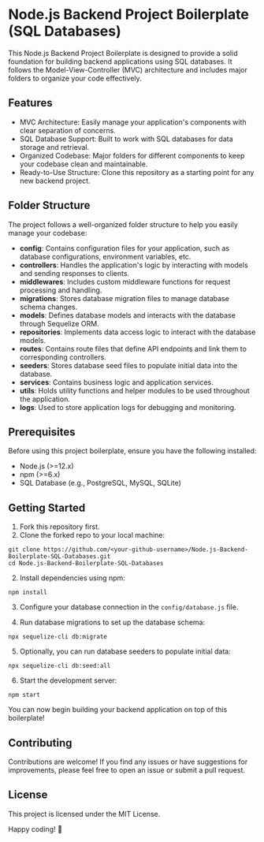 # Node.js Backend Project Boilerplate (SQL Databases)

This Node.js Backend Project Boilerplate is designed to provide a solid foundation for building backend applications using SQL databases. It follows the Model-View-Controller (MVC) architecture and includes major folders to organize your code effectively.

## Features

- MVC Architecture: Easily manage your application's components with clear separation of concerns.
- SQL Database Support: Built to work with SQL databases for data storage and retrieval.
- Organized Codebase: Major folders for different components to keep your codebase clean and maintainable.
- Ready-to-Use Structure: Clone this repository as a starting point for any new backend project.

## Folder Structure

The project follows a well-organized folder structure to help you easily manage your codebase:

- **config**: Contains configuration files for your application, such as database configurations, environment variables, etc.
- **controllers**: Handles the application's logic by interacting with models and sending responses to clients.
- **middlewares**: Includes custom middleware functions for request processing and handling.
- **migrations**: Stores database migration files to manage database schema changes.
- **models**: Defines database models and interacts with the database through Sequelize ORM.
- **repositories**: Implements data access logic to interact with the database models.
- **routes**: Contains route files that define API endpoints and link them to corresponding controllers.
- **seeders**: Stores database seed files to populate initial data into the database.
- **services**: Contains business logic and application services.
- **utils**: Holds utility functions and helper modules to be used throughout the application.
- **logs**: Used to store application logs for debugging and monitoring.

## Prerequisites

Before using this project boilerplate, ensure you have the following installed:

- Node.js (>=12.x)
- npm (>=6.x)
- SQL Database (e.g., PostgreSQL, MySQL, SQLite)

## Getting Started

1. Fork this repository first.
2. Clone the forked repo to your local machine:

```
git clone https://github.com/<your-github-username>/Node.js-Backend-Boilerplate-SQL-Databases.git
cd Node.js-Backend-Boilerplate-SQL-Databases
```

2. Install dependencies using npm:

```
npm install
```

3. Configure your database connection in the `config/database.js` file.

4. Run database migrations to set up the database schema:

```
npx sequelize-cli db:migrate
```

5. Optionally, you can run database seeders to populate initial data:

```
npx sequelize-cli db:seed:all
```

6. Start the development server:

```
npm start
```

You can now begin building your backend application on top of this boilerplate!

## Contributing

Contributions are welcome! If you find any issues or have suggestions for improvements, please feel free to open an issue or submit a pull request.

## License
This project is licensed under the MIT License.

Happy coding! :rocket: